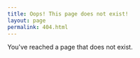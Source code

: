 ```yaml
---
title: Oops! This page does not exist!
layout: page
permalink: 404.html
---
```


You've reached a page that does not exist.